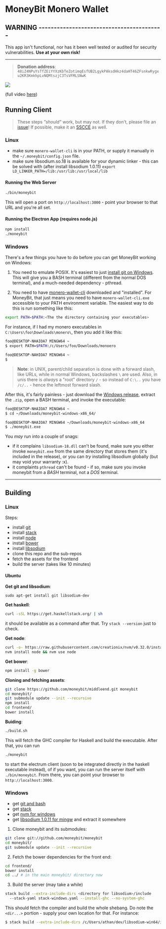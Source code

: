 # MoneyBit Monero Wallet

## WARNING -----------------------------------------

This app isn't functional, nor has it been well tested or audited for security
vulnerabilities. __Use at your own risk!__


-------------

> __Donation address__:
> `48iZ4NPuYsTfZEiYYXzKbTeZotimqEsfUB2LgykPAksdHkz4daHT46ZFsnkwRygxu2KR3KmkhpLvNQMtszjC3TsVFMLSNwK`


![](https://cdn.rawgit.com/moneybit/middleend/master/demo.gif)

(full video [here](http://webm.land/media/jKMC.webm))


## Running Client

> These steps _"should"_ work, but may not. If they don't, please file an
> [issue](https://github.com/moneybit/moneybit/issues)! If possible,
> make it an [SSCCE](http://sscce.org/) as well.

### Linux

- make sure `monero-wallet-cli` is in your PATH, or supply it manually
  in the `~/.moneybit/config.json` file.
- make sure libsodium.so.18 is available for your dynamic linker - this can be
  solved with (after install libsodium 1.0.11) `export LD_LINKER_PATH=/lib:/usr/lib:/usr/local/lib`


#### Running the Web Server

```bash
./bin/moneybit
```

This will open a port on `http://localhost:3000` - point your browser to that URL and
you're all set.

#### Running the Electron App (requires node.js)

```bash
npm install
./moneybit
```

### Windows

There's a few things you have to do before you can get MoneyBit working on Windows:

1. You need to emulate POSIX. It's easiest to just [install git on Windows](https://git-scm.com/download/win). This will give you a BASH terminal (different from the normal DOS terminal), and a much-needed dependency - pthread.

2. You need to have [monero-wallet-cli](https://getmonero.org) downloaded and "installed".
   For MoneyBit, that just means you need to have `monero-wallet-cli.exe` accessible
   to your PATH environment variable. The easiest way to do this is run something like this:

```bash
export PATH=$PATH:<The the directory containing your executables>
```

For instance, if I had my monero executables in `C:\Users\foo\Downloads\monero\`, then
you add it like this:

```bash
foo@DESKTOP-NHAIOA7 MINGW64 ~
$ export PATH=$PATH:/c/Users/foo/Downloads/monoero

foo@DESKTOP-NAHIOA7 MINGW64 ~
$ 
```

> __Note__: in UNIX, parent/child separation is done with a forward slash, like URLs,
> while in normal Windows, backslashes `\` are used. Also, in unis there is _always_ a
> "root" directory `/` - so instead of `C:\..` you have `/c/..` - hence the leftmost
> forward slash.


After this, it's fairly painless - just download the [Windows release](https://github.com/moneybit/moneybit/releases/tag/v0.0.1-alpha), extract the `.zip`, open a BASH
terminal, and invoke the executable:

```bash
foo@DESKTOP-NHAIOA7 MINGW64 ~
$ cd ~/Downloads/moneybit-windows-x86_64/

foo@DESKTOP-NHAIOA7 MINGW64 ~/Downloads/moneybit-windows-x86_64
$ ./moneybit.exe
```

You _may_ run into a couple of snags:

- if it complains `libsodium-18.dll` can't be found, make sure you either invoke
  `moneybit.exe` from the same directory that stores them (it's included in the release),
  or you can _try_ installing libsodium globally (but may void your warranty :x).
- it complaints `pthread` can't be found - if so, make sure you invoke moneybit from
  a _BASH_ terminal, not a _DOS_ terminal.



--------------------


## Building

### Linux

Steps:

- install [git](https://git-scm.com/)
- install [stack](https://www.haskellstack.org/)
- install [node](https://nodejs.org)
- install [bower](https://bower.io)
- install [libsodium](https://download.libsodium.org/doc/)
- clone this repo and the sub-repos
- fetch the assets for the frontend
- build the server (takes like 10 minutes)

#### Ubuntu

__Get git and libsodium__:
```
sudo apt-get install git libsodium-dev
```

__Get haskell__:
```bash
curl -sSL https://get.haskellstack.org/ | sh
```

it should be available as a command after that. Try `stack --version` just to check.

__Get node__:
```bash
curl -o- https://raw.githubusercontent.com/creationix/nvm/v0.32.0/install.sh | bash
nvm install node && nvm use node
```

__Get bower__:
```bash
npm install -g bower
```

__Cloning and fetching assets__:
```bash
git clone https://github.com/moneybit/middleend.git moneybit
cd moneybit/
git submodule update --init --recursive
npm install
cd frontend/
bower install
```

__Buiding__:
```bash
./build.sh
```

This will fetch the GHC compiler for Haskell and build the executable.
After that, you can run

```bash
./moneybit
```

to start the electrum client (soon to be integrated directly in the
haskell executable instead), of if you want, you can run the server
itself with `./bin/moneybit`. From there, you can point your browser
to `http://localhost:3000`.

### Windows

- get [git and bash](https://git-scm.com/download/win)
- get [stack](https://haskellstack.org)
- get [nvm for windows](https://github.com/coreybutler/nvm-windows)
- get [libsodium 1.0.11 for mingw](https://download.libsodium.org/libsodium/releases/)
  and extract it somewhere

1. Clone moneybit and its submodules:

```bash
git clone git://github.com/moneybit/moneybit
cd moneybit/
git submodule update --init --recursive
```

2. Fetch the bower dependencies for the front end:

```bash
cd frontend/
bower install
cd ../ # in the main moneybit/ directory now
```

3. Build the server (may take a while)

```bash
stack build --extra-include-dirs <directory for libsodium>/include
  --stack-yaml stack-windows.yaml --install-ghc --no-system-ghc
```

This should fetch the compiler and build the whole shebang. Do note the `<dir...>`
portion - supply your own location for that. For instance:

```bash
$ stack build --extra-include-dirs /c/Users/athan/dev/libsodium-win64/include # ...
```
